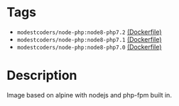 # Tags

* `modestcoders/node-php:node8-php7.2` [(Dockerfile)](https://github.com/ModestCoders/dockerfiles/blob/master/node-php/node8-php7.2/Dockerfile)
* `modestcoders/node-php:node8-php7.1` [(Dockerfile)](https://github.com/ModestCoders/dockerfiles/blob/master/node-php/node8-php7.1/Dockerfile)
* `modestcoders/node-php:node8-php7.0` [(Dockerfile)](https://github.com/ModestCoders/dockerfiles/blob/master/node-php/node8-php7.0/Dockerfile)

# Description

Image based on alpine with nodejs and php-fpm built in.